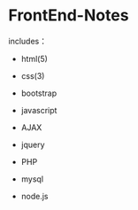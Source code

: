 # FrontEnd-Notes

includes：

- html(5)

- css(3)

- bootstrap

- javascript

- AJAX

- jquery

- PHP

- mysql

- node.js
